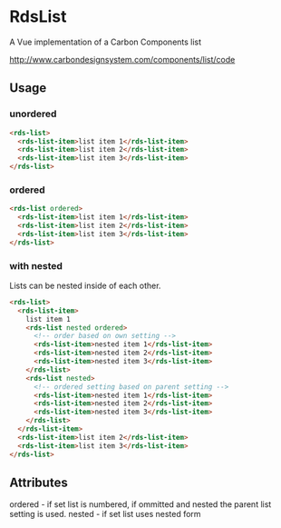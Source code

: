 # RdsList

A Vue implementation of a Carbon Components list

http://www.carbondesignsystem.com/components/list/code

## Usage

### unordered

```html
<rds-list>
  <rds-list-item>list item 1</rds-list-item>
  <rds-list-item>list item 2</rds-list-item>
  <rds-list-item>list item 3</rds-list-item>
</rds-list>
```

### ordered

```html
<rds-list ordered>
  <rds-list-item>list item 1</rds-list-item>
  <rds-list-item>list item 2</rds-list-item>
  <rds-list-item>list item 3</rds-list-item>
</rds-list>
```

### with nested

Lists can be nested inside of each other.

```html
<rds-list>
  <rds-list-item>
    list item 1
    <rds-list nested ordered>
      <!-- order based on own setting -->
      <rds-list-item>nested item 1</rds-list-item>
      <rds-list-item>nested item 2</rds-list-item>
      <rds-list-item>nested item 3</rds-list-item>
    </rds-list>
    <rds-list nested>
      <!-- ordered setting based on parent setting -->
      <rds-list-item>nested item 1</rds-list-item>
      <rds-list-item>nested item 2</rds-list-item>
      <rds-list-item>nested item 3</rds-list-item>
    </rds-list>
  </rds-list-item>
  <rds-list-item>list item 2</rds-list-item>
  <rds-list-item>list item 3</rds-list-item>
</rds-list>
```

## Attributes

ordered - if set list is numbered, if ommitted and nested the parent list setting is used.
nested - if set list uses nested form
